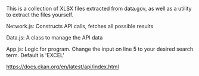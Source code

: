 This is a collection of XLSX files extracted from data.gov, as well as a utility to extract the files yourself.

Network.js: Constructs API calls, fetches all possible results

Data.js: A class to manage the API data

App.js: Logic for program. Change the input on line 5 to your desired search term. Default is 'EXCEL'

https://docs.ckan.org/en/latest/api/index.html